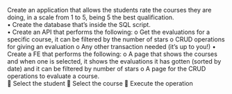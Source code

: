 Create an application that allows the students rate the courses they are doing, in a scale from 1 to 5, being 5 the best qualification.  
•	Create the database that’s inside the SQL script.  
•	Create an API that performs the following:
o	Get the evaluations for a specific course, it can be filtered by the number of stars
o	CRUD operations for giving an evaluation
o	Any other transaction needed (it’s up to you!)
•	Create a FE that performs the following:
o	A page that shows the courses and when one is selected, it shows the evaluations it has gotten (sorted by date) and it can be filtered by number of stars
o	A page for the CRUD operations to evaluate a course.  
	Select the student
	Select the course
	Execute the operation

